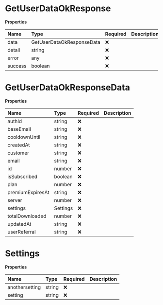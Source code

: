 # GetUserDataOkResponse

**Properties**

| Name    | Type                      | Required | Description |
| :------ | :------------------------ | :------- | :---------- |
| data    | GetUserDataOkResponseData | ❌       |             |
| detail  | string                    | ❌       |             |
| error   | any                       | ❌       |             |
| success | boolean                   | ❌       |             |

# GetUserDataOkResponseData

**Properties**

| Name             | Type     | Required | Description |
| :--------------- | :------- | :------- | :---------- |
| authId           | string   | ❌       |             |
| baseEmail        | string   | ❌       |             |
| cooldownUntil    | string   | ❌       |             |
| createdAt        | string   | ❌       |             |
| customer         | string   | ❌       |             |
| email            | string   | ❌       |             |
| id               | number   | ❌       |             |
| isSubscribed     | boolean  | ❌       |             |
| plan             | number   | ❌       |             |
| premiumExpiresAt | string   | ❌       |             |
| server           | number   | ❌       |             |
| settings         | Settings | ❌       |             |
| totalDownloaded  | number   | ❌       |             |
| updatedAt        | string   | ❌       |             |
| userReferral     | string   | ❌       |             |

# Settings

**Properties**

| Name           | Type   | Required | Description |
| :------------- | :----- | :------- | :---------- |
| anothersetting | string | ❌       |             |
| setting        | string | ❌       |             |
